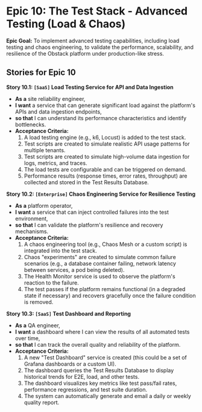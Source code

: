 # Epic 10: The Test Stack - Advanced Testing (Load & Chaos)

**Epic Goal:** To implement advanced testing capabilities, including load testing and chaos engineering, to validate the performance, scalability, and resilience of the Obstack platform under production-like stress.

## Stories for Epic 10

**Story 10.1: `[SaaS]` Load Testing Service for API and Data Ingestion**
*   **As a** site reliability engineer,
*   **I want** a service that can generate significant load against the platform's APIs and data ingestion endpoints,
*   **so that** I can understand its performance characteristics and identify bottlenecks.
*   **Acceptance Criteria:**
    1.  A load testing engine (e.g., k6, Locust) is added to the test stack.
    2.  Test scripts are created to simulate realistic API usage patterns for multiple tenants.
    3.  Test scripts are created to simulate high-volume data ingestion for logs, metrics, and traces.
    4.  The load tests are configurable and can be triggered on demand.
    5.  Performance results (response times, error rates, throughput) are collected and stored in the Test Results Database.

**Story 10.2: `[Enterprise]` Chaos Engineering Service for Resilience Testing**
*   **As a** platform operator,
*   **I want** a service that can inject controlled failures into the test environment,
*   **so that** I can validate the platform's resilience and recovery mechanisms.
*   **Acceptance Criteria:**
    1.  A chaos engineering tool (e.g., Chaos Mesh or a custom script) is integrated into the test stack.
    2.  Chaos "experiments" are created to simulate common failure scenarios (e.g., a database container failing, network latency between services, a pod being deleted).
    3.  The Health Monitor service is used to observe the platform's reaction to the failure.
    4.  The test passes if the platform remains functional (in a degraded state if necessary) and recovers gracefully once the failure condition is removed.

**Story 10.3: `[SaaS]` Test Dashboard and Reporting**
*   **As a** QA engineer,
*   **I want** a dashboard where I can view the results of all automated tests over time,
*   **so that** I can track the overall quality and reliability of the platform.
*   **Acceptance Criteria:**
    1.  A new "Test Dashboard" service is created (this could be a set of Grafana dashboards or a custom UI).
    2.  The dashboard queries the Test Results Database to display historical trends for E2E, load, and other tests.
    3.  The dashboard visualizes key metrics like test pass/fail rates, performance regressions, and test suite duration.
    4.  The system can automatically generate and email a daily or weekly quality report.
